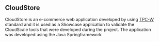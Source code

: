 ## CloudStore

CloudStore is an e-commerce web application developed by using [TPC-W](http://www.tpc.org/tpcw/) standard and it is used as a Showcase application to validate the CloudScale tools that were developed during the project. The application was developed using the Java Springframework
